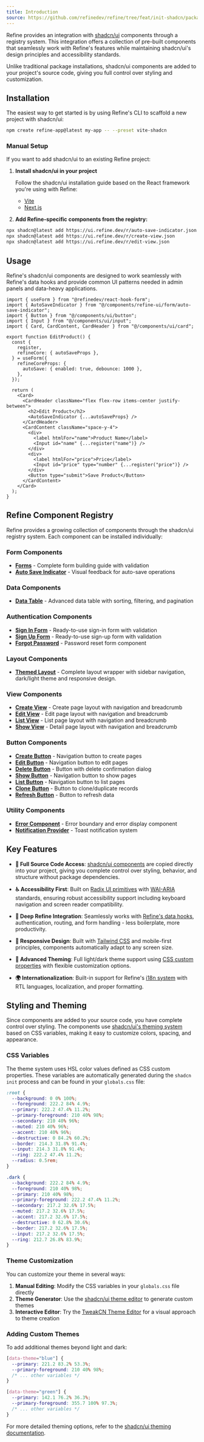 ```yaml
---
title: Introduction
source: https://github.com/refinedev/refine/tree/feat/init-shadcn/packages/refine-ui/registry/new-york/refine-ui
---
```


Refine provides an integration with [shadcn/ui](https://ui.shadcn.com/) components through a registry system. This integration offers a collection of pre-built components that seamlessly work with Refine's features while maintaining shadcn/ui's design principles and accessibility standards.

Unlike traditional package installations, shadcn/ui components are added to your project's source code, giving you full control over styling and customization.

## Installation

The easiest way to get started is by using Refine's CLI to scaffold a new project with shadcn/ui:

```bash
npm create refine-app@latest my-app -- --preset vite-shadcn
```

### Manual Setup

If you want to add shadcn/ui to an existing Refine project:

1. **Install shadcn/ui in your project**

   Follow the shadcn/ui installation guide based on the React framework you're using with Refine:

   - [Vite](https://ui.shadcn.com/docs/installation/vite)
   - [Next.js](https://ui.shadcn.com/docs/installation/next)

2. **Add Refine-specific components from the registry:**

```bash
npx shadcn@latest add https://ui.refine.dev/r/auto-save-indicator.json
npx shadcn@latest add https://ui.refine.dev/r/create-view.json
npx shadcn@latest add https://ui.refine.dev/r/edit-view.json
```

## Usage

Refine's shadcn/ui components are designed to work seamlessly with Refine's data hooks and provide common UI patterns needed in admin panels and data-heavy applications.

```tsx
import { useForm } from "@refinedev/react-hook-form";
import { AutoSaveIndicator } from "@/components/refine-ui/form/auto-save-indicator";
import { Button } from "@/components/ui/button";
import { Input } from "@/components/ui/input";
import { Card, CardContent, CardHeader } from "@/components/ui/card";

export function EditProduct() {
  const {
    register,
    refineCore: { autoSaveProps },
  } = useForm({
    refineCoreProps: {
      autoSave: { enabled: true, debounce: 1000 },
    },
  });

  return (
    <Card>
      <CardHeader className="flex flex-row items-center justify-between">
        <h2>Edit Product</h2>
        <AutoSaveIndicator {...autoSaveProps} />
      </CardHeader>
      <CardContent className="space-y-4">
        <div>
          <label htmlFor="name">Product Name</label>
          <Input id="name" {...register("name")} />
        </div>
        <div>
          <label htmlFor="price">Price</label>
          <Input id="price" type="number" {...register("price")} />
        </div>
        <Button type="submit">Save Product</Button>
      </CardContent>
    </Card>
  );
}
```

## Refine Component Registry

Refine provides a growing collection of components through the shadcn/ui registry system. Each component can be installed individually:

### Form Components

- **[Forms](/docs/ui-integrations/shadcn/components/forms/)** - Complete form building guide with validation
- **[Auto Save Indicator](/docs/ui-integrations/shadcn/components/auto-save-indicator/)** - Visual feedback for auto-save operations

### Data Components

- **[Data Table](/docs/ui-integrations/shadcn/components/data-table/)** - Advanced data table with sorting, filtering, and pagination

### Authentication Components

- **[Sign In Form](/docs/ui-integrations/shadcn/components/sign-in-form/)** - Ready-to-use sign-in form with validation
- **[Sign Up Form](/docs/ui-integrations/shadcn/components/sign-up-form/)** - Ready-to-use sign-up form with validation
- **[Forgot Password](/docs/ui-integrations/shadcn/components/forgot-password/)** - Password reset form component

### Layout Components

- **[Themed Layout](/docs/ui-integrations/shadcn/components/themed-layout/)** - Complete layout wrapper with sidebar navigation, dark/light theme and responsive design.

### View Components

- **[Create View](/docs/ui-integrations/shadcn/components/basic-views/create/)** - Create page layout with navigation and breadcrumb
- **[Edit View](/docs/ui-integrations/shadcn/components/basic-views/edit/)** - Edit page layout with navigation and breadcrumb
- **[List View](/docs/ui-integrations/shadcn/components/basic-views/list/)** - List page layout with navigation and breadcrumb
- **[Show View](/docs/ui-integrations/shadcn/components/basic-views/show/)** - Detail page layout with navigation and breadcrumb

### Button Components

- **[Create Button](/docs/ui-integrations/shadcn/components/buttons/create-button/)** - Navigation button to create pages
- **[Edit Button](/docs/ui-integrations/shadcn/components/buttons/edit-button/)** - Navigation button to edit pages
- **[Delete Button](/docs/ui-integrations/shadcn/components/buttons/delete-button/)** - Button with delete confirmation dialog
- **[Show Button](/docs/ui-integrations/shadcn/components/buttons/show-button/)** - Navigation button to show pages
- **[List Button](/docs/ui-integrations/shadcn/components/buttons/list-button/)** - Navigation button to list pages
- **[Clone Button](/docs/ui-integrations/shadcn/components/buttons/clone-button/)** - Button to clone/duplicate records
- **[Refresh Button](/docs/ui-integrations/shadcn/components/buttons/refresh-button/)** - Button to refresh data

### Utility Components

- **[Error Component](/docs/ui-integrations/shadcn/components/error-component/)** - Error boundary and error display component
- **[Notification Provider](/docs/ui-integrations/shadcn/components/notification-provider/)** - Toast notification system

## Key Features

- **🎨 Full Source Code Access**: [shadcn/ui components](https://ui.shadcn.com/docs) are copied directly into your project, giving you complete control over styling, behavior, and structure without package dependencies.

- **♿ Accessibility First**: Built on [Radix UI primitives](https://www.radix-ui.com/primitives) with [WAI-ARIA](https://www.w3.org/WAI/ARIA/) standards, ensuring robust accessibility support including keyboard navigation and screen reader compatibility.

- **🔧 Deep Refine Integration**: Seamlessly works with [Refine's data hooks](https://refine.dev/docs/data/hooks/use-list/), authentication, routing, and form handling - less boilerplate, more productivity.

- **📱 Responsive Design**: Built with [Tailwind CSS](https://ui.shadcn.com/docs/components) and mobile-first principles, components automatically adapt to any screen size.

- **🌙 Advanced Theming**: Full light/dark theme support using [CSS custom properties](https://ui.shadcn.com/docs/theming) with flexible customization options.

- **🌍 Internationalization**: Built-in support for Refine's [i18n system](https://refine.dev/docs/i18n/i18n-provider/) with RTL languages, localization, and proper formatting.

## Styling and Theming

Since components are added to your source code, you have complete control over styling. The components use [shadcn/ui's theming system](https://ui.shadcn.com/docs/theming) based on CSS variables, making it easy to customize colors, spacing, and appearance.

### CSS Variables

The theme system uses HSL color values defined as CSS custom properties. These variables are automatically generated during the `shadcn init` process and can be found in your `globals.css` file:

```css
:root {
  --background: 0 0% 100%;
  --foreground: 222.2 84% 4.9%;
  --primary: 222.2 47.4% 11.2%;
  --primary-foreground: 210 40% 98%;
  --secondary: 210 40% 96%;
  --muted: 210 40% 96%;
  --accent: 210 40% 96%;
  --destructive: 0 84.2% 60.2%;
  --border: 214.3 31.8% 91.4%;
  --input: 214.3 31.8% 91.4%;
  --ring: 222.2 47.4% 11.2%;
  --radius: 0.5rem;
}

.dark {
  --background: 222.2 84% 4.9%;
  --foreground: 210 40% 98%;
  --primary: 210 40% 98%;
  --primary-foreground: 222.2 47.4% 11.2%;
  --secondary: 217.2 32.6% 17.5%;
  --muted: 217.2 32.6% 17.5%;
  --accent: 217.2 32.6% 17.5%;
  --destructive: 0 62.8% 30.6%;
  --border: 217.2 32.6% 17.5%;
  --input: 217.2 32.6% 17.5%;
  --ring: 212.7 26.8% 83.9%;
}
```

### Theme Customization

You can customize your theme in several ways:

1. **Manual Editing**: Modify the CSS variables in your `globals.css` file directly
2. **Theme Generator**: Use the [shadcn/ui theme editor](https://ui.shadcn.com/themes) to generate custom themes
3. **Interactive Editor**: Try the [TweakCN Theme Editor](https://tweakcn.com/editor/theme) for a visual approach to theme creation

### Adding Custom Themes

To add additional themes beyond light and dark:

```css
[data-theme="blue"] {
  --primary: 221.2 83.2% 53.3%;
  --primary-foreground: 210 40% 98%;
  /* ... other variables */
}

[data-theme="green"] {
  --primary: 142.1 76.2% 36.3%;
  --primary-foreground: 355.7 100% 97.3%;
  /* ... other variables */
}
```

For more detailed theming options, refer to the [shadcn/ui theming documentation](https://ui.shadcn.com/docs/theming).
